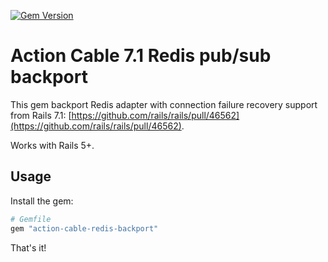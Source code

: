 [![Gem Version](https://badge.fury.io/rb/action-cable-redis-backport.svg)](https://rubygems.org/gems/action-cable-redis-backport)

# Action Cable 7.1 Redis pub/sub backport

This gem backport Redis adapter with connection failure recovery support from Rails 7.1: [https://github.com/rails/rails/pull/46562](https://github.com/rails/rails/pull/46562).

Works with Rails 5+.

## Usage

Install the gem:

```ruby
# Gemfile
gem "action-cable-redis-backport"
```

That's it!
